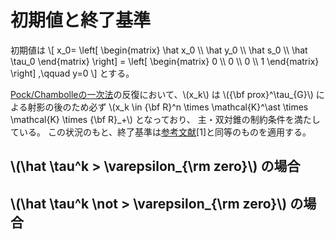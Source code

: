 # 初期値と終了基準

初期値は
\\[
    x_0=
    \left[ \begin{matrix}
    \hat x_0 \\\\ \hat y_0 \\\\ \hat s_0 \\\\ \hat \tau_0
    \end{matrix} \right]
    =
    \left[ \begin{matrix}
    0 \\\\ 0 \\\\ 0 \\\\ 1
    \end{matrix} \right]
    ,\qquad
    y=0
\\]
とする。

[Pock/Chambolleの一次法](./pock_chambolle.md)の反復において、\\(x_k\\) は \\({\bf prox}^\tau\_{G}\\) による射影の後のため必ず
\\(x_k \in {\bf R}^n \times \mathcal{K}^\ast \times \mathcal{K} \times {\bf R}\_+\\) となっており、
主・双対錐の制約条件を満たしている。
この状況のもと、終了基準は[参考文献](./reference.md)[1]と同等のものを適用する。

## \\(\hat \tau^k > \varepsilon_{\rm zero}\\) の場合

## \\(\hat \tau^k \not > \varepsilon_{\rm zero}\\) の場合
